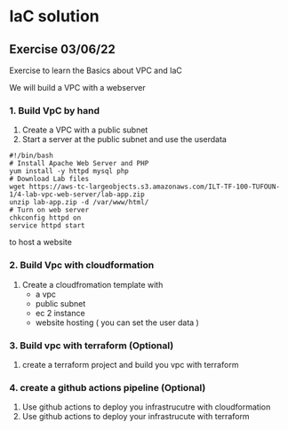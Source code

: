 # IaC solution

## Exercise 03/06/22

Exercise to learn the Basics about VPC and IaC

We will build a VPC with a webserver

### 1. Build VpC by hand
1. Create a VPC with a public subnet
1. Start a server at the public subnet and use the userdata 
``` 
#!/bin/bash
# Install Apache Web Server and PHP
yum install -y httpd mysql php
# Download Lab files
wget https://aws-tc-largeobjects.s3.amazonaws.com/ILT-TF-100-TUFOUN-1/4-lab-vpc-web-server/lab-app.zip
unzip lab-app.zip -d /var/www/html/
# Turn on web server
chkconfig httpd on
service httpd start
```
 to host a website

### 2. Build Vpc with cloudformation
1. Create a cloudfromation template with
    - a vpc
    - public subnet
    - ec 2 instance
    - website hosting ( you can set the user data )

### 3. Build vpc with terraform (Optional)
1. create a terraform project and build you vpc with terraform

### 4. create a github actions pipeline (Optional)
1. Use github actions to deploy you infrastrucutre with cloudformation
1. Use github actions to deploy your infrastrucute with terraform

